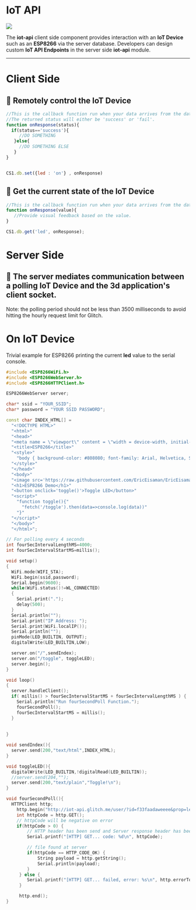 # IoT API

![](https://cdn.glitch.com/e93942d2-015d-47d7-aae4-9f92f2a7d6b5%2FESP8266.png?1557526884045)

The **iot-api** client side component provides interaction with an **IoT Device** such as an **ESP8266** via the server database.  Developers can design custom **IoT API Endpoints** in the server side **iot-api** module.

____

# Client Side
 
## 💾 Remotely control the IoT Device

```js
//This is the callback function run when your data arrives from the database.
//The returned status will either be 'success' or 'fail'.
function onResponse(status){
  if(status=='success'){
     //DO SOMETHING
   }else{
     //DO SOMETHING ELSE
   }
}


CS1.db.set({led : 'on'} , onResponse)
```

## 💾 Get the current state of the IoT Device

```js
//This is the callback function run when your data arrives from the database.
function onResponse(value){
   //Provide visual feedback based on the value.
}

CS1.db.get('led', onResponse);
```


# Server Side
 
## 💾 The server mediates communication between a polling IoT Device and the 3d application's client socket.

Note: the polling period should not be less than 3500 milliseconds to avoid hitting the hourly request limit for Glitch.

# On IoT Device

Trivial example for ESP8266 printing the current **led** value to the serial console.
```c++
#include <ESP8266WiFi.h>
#include <ESP8266WebServer.h>
#include <ESP8266HTTPClient.h>

ESP8266WebServer server;

char* ssid = "YOUR_SSID";
char* password = "YOUR SSID PASSWORD";

const char INDEX_HTML[] =
  "<!DOCTYPE HTML>"
  "<html>"
  "<head>"
  "<meta name = \"viewport\" content = \"width = device-width, initial-scale = 1.0, maximum-scale = 1.0, user-scalable=0\">"
  "<title>ESP8266</title>"
  "<style>"
    "body { background-color: #808080; font-family: Arial, Helvetica, Sans-Serif; Color: Maroon; }"
  "</style>"
  "</head>"
  "<body>"
  "<image src='https://raw.githubusercontent.com/EricEisaman/EricEisaman.github.io/master/images/eddies.png'/>"
  "<h1>ESP8266 Demo</h1>"
  "<button onclick='toggle()'>Toggle LED</button>"
  "<script>"
    "function toggle(){"
      "fetch('/toggle').then(data=>console.log(data))"
    "}"
  "</script>"
  "</body>"
  "</html>";

// For polling every 4 seconds
int fourSecIntervalLengthMS=4000; 
int fourSecIntervalStartMS=millis();

void setup()
{
  WiFi.mode(WIFI_STA);
  WiFi.begin(ssid,password);
  Serial.begin(9600);
  while(WiFi.status()!=WL_CONNECTED)
  {
    Serial.print(".");
    delay(500);  
  }
  Serial.println("");
  Serial.print("IP Address: ");
  Serial.print(WiFi.localIP());
  Serial.println("");
  pinMode(LED_BUILTIN, OUTPUT); 
  digitalWrite(LED_BUILTIN,LOW);

  server.on("/",sendIndex);
  server.on("/toggle", toggleLED);
  server.begin();
}

void loop()
{
  server.handleClient();
  if( millis() > fourSecIntervalStartMS + fourSecIntervalLengthMS ) {
    Serial.println("Run fourSecondPoll Function.");
    fourSecondPoll();
    fourSecIntervalStartMS = millis();  
  }
  
  
}

void sendIndex(){
  server.send(200,"text/html",INDEX_HTML);  
}

void toggleLED(){
  digitalWrite(LED_BUILTIN,!digitalRead(LED_BUILTIN));
  //server.send(204,"");
  server.send(200,"text/plain","Toggle!\n");
}

void fourSecondPoll(){
  HTTPClient http;
    http.begin("http://iot-api.glitch.me/user/?id=f33faadaweeee&prop=led");
    int httpCode = http.GET();
    // httpCode will be negative on error
    if(httpCode > 0) {
        // HTTP header has been send and Server response header has been handled
        Serial.printf("[HTTP] GET... code: %d\n", httpCode);

        // file found at server
        if(httpCode == HTTP_CODE_OK) {
            String payload = http.getString();
            Serial.println(payload);
        }
     } else {
        Serial.printf("[HTTP] GET... failed, error: %s\n", http.errorToString(httpCode).c_str());
     }

     http.end(); 
}
```



